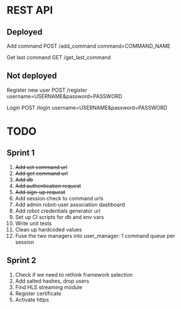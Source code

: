 # REST API

## Deployed 

Add command
POST /add_command command=COMMAND_NAME

Get last command
GET /get_last_command

## Not deployed

Register new user
POST /register username=USERNAME&password=PASSWORD

Login
POST /login username=USERNAME&password=PASSWORD

# TODO

## Sprint 1

1. ~~Add set command url~~
2. ~~Add get command url~~
3. ~~Add db~~
4. ~~Add authentication request~~
5. ~~Add sign-up request~~
6. Add session check to command urls
7. Add admin robot-user association dashboard
8. Add robot credentials generator url
9. Set up CI scripts for db and env vars
10. Write unit tests
11. Clean up hardcoded values
12. Fuse the two managers into user_manager: 1 command queue per session

## Sprint 2

1. Check if we need to rethink framework selection
2. Add salted hashes, drop users
3. Find HLS streaming module
4. Register certificate
5. Activate https
